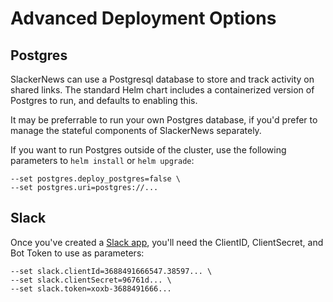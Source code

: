 # Advanced Deployment Options

## Postgres 

SlackerNews can use a Postgresql database to store and track activity on shared links. The standard Helm chart includes a containerized version of Postgres to run, and defaults to enabling this.

It may be preferrable to run your own Postgres database, if you'd prefer to manage the stateful components of SlackerNews separately.

If you want to run Postgres outside of the cluster, use the following parameters to `helm install` or `helm upgrade`:

```
--set postgres.deploy_postgres=false \
--set postgres.uri=postgres://...

```

## Slack

Once you've created a [Slack app](/slack), you'll need the ClientID, ClientSecret, and Bot Token to use as parameters:

```
--set slack.clientId=3688491666547.38597... \
--set slack.clientSecret=96761d... \
--set slack.token=xoxb-3688491666... 
```
